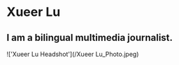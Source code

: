 # Xueer Lu
## I am a bilingual multimedia journalist.

!['Xueer Lu Headshot'](/Xueer Lu_Photo.jpeg)
